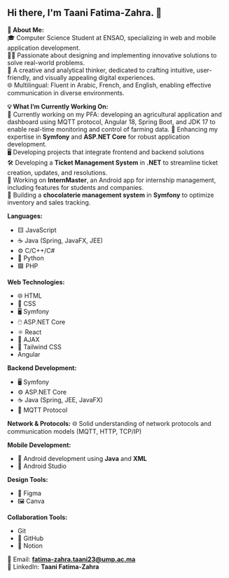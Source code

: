 ## Hi there, I'm Taani Fatima-Zahra. 👋
 
   **🌟 About Me:**   
🎓 Computer Science Student at ENSAO, specializing in web and mobile application development.  
👩‍💻 Passionate about designing and implementing innovative solutions to solve real-world problems.  
🎨 A creative and analytical thinker, dedicated to crafting intuitive, user-friendly, and visually appealing digital experiences.  
🌐 Multilingual: Fluent in Arabic, French, and English, enabling effective communication in diverse environments.  

   **💡 What I’m Currently Working On:**  
🚜 Currently working on my PFA: developing an agricultural application and dashboard using MQTT protocol, Angular 18, Spring Boot, and JDK 17 to enable real-time monitoring and control of farming data.
🌱 Enhancing my expertise in **Symfony** and **ASP.NET Core** for robust application development.   
🖥️ Developing projects that integrate frontend and backend solutions  
🛠 Developing a **Ticket Management System** in **.NET** to streamline ticket creation, updates, and resolutions.  
📱 Working on **InternMaster**, an Android app for internship management, including features for students and companies.  
🍫 Building a **chocolaterie management system** in **Symfony** to optimize inventory and sales tracking.  

   **Languages:**  
- 🟨 JavaScript 
- ☕ Java (Spring, JavaFX, JEE)  
- ⚙️ C/C++/C# 
- 🐍 Python 
- 🟩 PHP

 **Web Technologies:**  
- 🌐 HTML 
- 🎨 CSS  
- 🖥️ Symfony
- 🖱️ ASP.NET Core
- ⚛️ React  
- 🔄 AJAX  
- 🎨 Tailwind CSS
- Angular

 **Backend Development:**  
- 🖥️ Symfony 
- ⚙️ ASP.NET Core
- ☕ Java (Spring, JEE, JavaFX)
- 📡 MQTT Protocol

 **Network & Protocols:**
🌐 Solid understanding of network protocols and communication models (MQTT, HTTP, TCP/IP)

 **Mobile Development:**  
- 📱 Android development using **Java** and **XML**  
- 📲 Android Studio

 **Design Tools:**  
- 🎨 Figma 
- 🖼️ Canva

 **Collaboration Tools:**  
-  Git  
- 🐙 GitHub  
- 📒 Notion

📧 Email: **fatima-zahra.taani23@ump.ac.ma**  
💼 LinkedIn: **Taani Fatima-Zahra**

